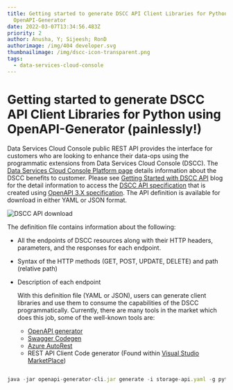 ```yaml
---
title: Getting started to generate DSCC API Client Libraries for Python using
  OpenAPI-Generator
date: 2022-03-07T13:34:56.483Z
priority: 2
author: Anusha, Y; Sijeesh; RonD
authorimage: /img/404 developer.svg
thumbnailimage: /img/dscc-icon-transparent.png
tags:
  - data-services-cloud-console
---
```

# Getting started to generate DSCC API Client Libraries for Python using OpenAPI-Generator (painlessly!)

Data Services Cloud Console public REST API provides the interface for customers who are looking to enhance their data-ops using the programmatic extensions from Data Services Cloud Console (DSCC). The [Data Services Cloud Console Platform page](https://developer.hpe.com/platform/data-services-cloud-console/home/) details information about the DSCC benefits to customer.  Please see [Getting Started with DSCC API](https://developer.hpe.com/blog/getting-started-with-the-hpe-data-services-cloud-console-public-rest-api/) blog for the detail information to access the [DSCC API specification](https://console-us1.data.cloud.hpe.com/doc/api/v1/) that is created using [OpenAPI 3.X specification](https://swagger.io/docs/specification/about/). The API definition is available for download in either YAML or JSON format.

![DSCC API download](/img/dscc-api-spec.png "DSCC API specification download")

The definition file contains information about the following:

* All the endpoints of DSCC resources along with their HTTP headers, parameters, and the responses for each endpoint.
* Syntax of the HTTP methods (GET, POST, UPDATE, DELETE) and path (relative path)
* Description of each endpoint

  With this definition file (YAML or JSON), users can generate client libraries and use them to consume the capabilities of the DSCC programmatically. Currently, there are many tools in the market which does this job, some of the well-known tools are:

  * [OpenAPI generator](https://openapi-generator.tech/)
  * [Swagger Codegen](https://swagger.io/tools/swagger-codegen/)
  * [Azure AutoRest](https://github.com/Azure/autorest)
  * REST API Client Code generator (Found within [Visual Studio MarketPlace](https://marketplace.visualstudio.com/items?itemName=ChristianResmaHelle.ApiClientCodeGenerator))



![]()



```javascript
java -jar openapi-generator-cli.jar generate -i storage-api.yaml -g python -o sdks/dscc-python-sdk
```